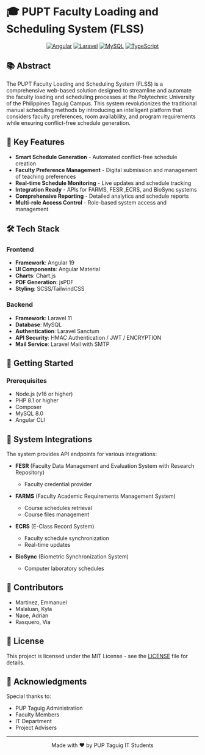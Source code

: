 # 🎓 PUPT Faculty Loading and Scheduling System (FLSS)

<div align="center">
  
  [![Angular](https://img.shields.io/badge/Angular-DD0031?style=for-the-badge&logo=angular&logoColor=white)](https://angular.io/)
  [![Laravel](https://img.shields.io/badge/Laravel-FF2D20?style=for-the-badge&logo=laravel&logoColor=white)](https://laravel.com/)
  [![MySQL](https://img.shields.io/badge/MySQL-4479A1?style=for-the-badge&logo=mysql&logoColor=white)](https://www.mysql.com/)
  [![TypeScript](https://img.shields.io/badge/TypeScript-3178C6?style=for-the-badge&logo=typescript&logoColor=white)](https://www.typescriptlang.org/)
</div>

## 📚 Abstract

The PUPT Faculty Loading and Scheduling System (FLSS) is a comprehensive web-based solution designed to streamline and automate the faculty loading and scheduling processes at the Polytechnic University of the Philippines Taguig Campus. This system revolutionizes the traditional manual scheduling methods by introducing an intelligent platform that considers faculty preferences, room availability, and program requirements while ensuring conflict-free schedule generation.

## 🌟 Key Features

- **Smart Schedule Generation** - Automated conflict-free schedule creation
- **Faculty Preference Management** - Digital submission and management of teaching preferences
- **Real-time Schedule Monitoring** - Live updates and schedule tracking
- **Integration Ready** - APIs for FARMS, FESR ,ECRS, and BioSync systems
- **Comprehensive Reporting** - Detailed analytics and schedule reports
- **Multi-role Access Control** - Role-based system access and management

## 🛠️ Tech Stack

### Frontend
- **Framework**: Angular 19
- **UI Components**: Angular Material
- **Charts**: Chart.js
- **PDF Generation**: jsPDF
- **Styling**: SCSS/TailwindCSS

### Backend
- **Framework**: Laravel 11
- **Database**: MySQL 
- **Authentication**: Laravel Sanctum
- **API Security**: HMAC Authentication / JWT / ENCRYPTION
- **Mail Service**: Laravel Mail with SMTP

## 🚀 Getting Started

### Prerequisites
- Node.js (v16 or higher)
- PHP 8.1 or higher
- Composer
- MySQL 8.0
- Angular CLI

## 🔌 System Integrations

The system provides API endpoints for various integrations:

- **FESR** (Faculty Data Management and Evaluation System with Research Repository)
  - Faculty credential provider

- **FARMS** (Faculty Academic Requirements Management System)
  - Course schedules retrieval
  - Course files management

- **ECRS** (E-Class Record System)
  - Faculty schedule synchronization
  - Real-time updates

- **BioSync** (Biometric Synchronization System)
  - Computer laboratory schedules

## 👥 Contributors

- Martinez, Emmanuel
- Malaluan, Kyla
- Naoe, Adrian
- Rasquero, Via 

## 📄 License

This project is licensed under the MIT License - see the [LICENSE](LICENSE) file for details.

## 🤝 Acknowledgments

Special thanks to:
- PUP Taguig Administration
- Faculty Members
- IT Department
- Project Advisers

---
<div align="center">
  Made with ❤️ by PUP Taguig IT Students
</div>

